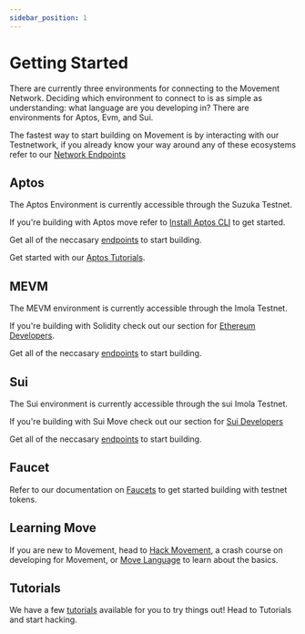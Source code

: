 ```yaml
---
sidebar_position: 1
---
```


# Getting Started

There are currently three environments for connecting to the Movement Network. Deciding which environment to connect to is as simple as understanding: what language are you developing in? There are environments for Aptos, Evm, and Sui. 

The fastest way to start building on Movement is by interacting with our Testnetwork, if you already know your way around any of these ecosystems refer to our [Network Endpoints](/developers/networkEndpoints)

## Aptos

The Aptos Environment is currently accessible through the Suzuka Testnet.

If you're building with Aptos move refer to [Install Aptos CLI](https://aptos.dev/en/build/cli#-install-the-aptos-cli) to get started. 

Get all of the neccasary [endpoints](/developers/networkEndpoints#aptos-environment) to start building.

Get started with our [Aptos Tutorials](/developers/tutorials/Deploy/aptosmodule).


## MEVM

The MEVM environment is currently accessible through the Imola Testnet.

If you're building with Solidity check out our section for [Ethereum Developers](/category/evm-contracts).

Get all of the neccasary [endpoints](/developers/networkEndpoints#evm-environment) to start building.

## Sui

The Sui environment is currently accessible through the sui Imola Testnet.

If you're building with Sui Move check out our section for [Sui Developers](/developers/tutorials/Deploy/suimodule)

Get all of the neccasary [endpoints](/developers/networkEndpoints#sui-environment) to start building.

## Faucet 

Refer to our documentation on [Faucets](/general/UsingMovement/faucet) to get started building with testnet tokens.

## Learning Move 

If you are new to Movement, head to [Hack Movement](https://hack.movementlabs.xyz/), a crash course on developing for Movement, or [Move Language](https://aptos.dev/en/build/smart-contracts/book) to learn about the basics.

## Tutorials

We have a few [tutorials](/category/tutorials) available for you to try things out! Head to Tutorials and start hacking.

